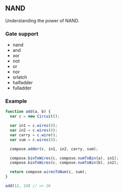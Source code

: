 ## NAND

Understanding the power of NAND.

### Gate support

- nand
- and
- xor
- not
- or
- nor
- srlatch
- halfadder
- fulladder

### Example

```javascript
function add(a, b) {
  var c = new Circuit();

  var in1 = c.wires(8);
  var in2 = c.wires(8);
  var carry = c.wire();
  var sum = c.wires(8);

  compose.adder(c, in1, in2, carry, sum);

  compose.binToWires(c, compose.numToBin(a), in1);
  compose.binToWires(c, compose.numToBin(b), in2);

  return compose.wiresToNum(c, sum);
}

add(12, 14) // => 26
```

